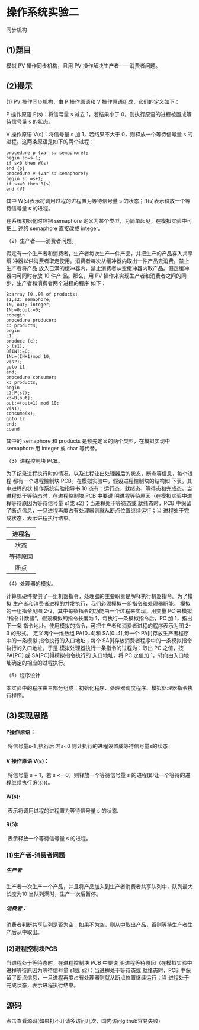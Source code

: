 # 操作系统实验二 

同步机构

## (1)题目

模拟 PV 操作同步机构，且用 PV 操作解决生产者——消费者问题。

## (2)提示

(1) PV 操作同步机构，由 P 操作原语和 V 操作原语组成，它们的定义如下： 

P 操作原语 P(s)：将信号量 s 减去 1，若结果小于 0，则执行原语的进程被置成等待信号量 s 的状态。

V 操作原语 V(s)：将信号量 s 加 1，若结果不大于 0，则释放一个等待信号量 s 的进程。这两条原语是如下的两个过程：

~~~
procedure p (var s: semaphore);
begin s:=s-1;
if s<0 then W(s)
end {p}
procedure v (var s: semaphore);
begin s: =s+1;
if s<=0 then R(s)
end {V}
~~~

其中 W(s)表示将调用过程的进程置为等待信号量 s 的状态；R(s)表示释放一个等待信号量 s 的进程。

在系统初始化时应把 semaphore 定义为某个类型，为简单起见，在模拟实验中可把上 述的 semaphore 直接改成 integer。

（2）生产者——消费者问题。 

假定有一个生产者和消费者，生产者每次生产一件产品，并把生产的产品存入共享缓 冲器以供消费者取走使用。消费者每次从缓冲器内取出一件产品去消费。禁止生产者将产品 放入已满的缓冲器内，禁止消费者从空缓冲器内取产品。假定缓冲器内可同时存放 10 件产 品。那么，用 PV 操作来实现生产者和消费者之间的同步，生产者和消费者两个进程的程序 如下：

~~~
B:array [0..9] of products;
s1,s2: semaphore;
IN, out; integer;
IN:=0;out:=0;
cobegin
procedure producer;
c: products;
begin
L1:
produce (c);
p (s1);
B[IN]:=C;
IN:=(IN+1)mod 10;
v(s2);
goto L1
end;
procedure consumer;
x: products;
begin
L2:P(s2);
x:=B[out];
out:=(out+1) mod 10;
v(s1);
consume(x);
goto L2
end;
coend
~~~

其中的 semaphore 和 products 是预先定义的两个类型，在模拟实现中 semaphore 用 integer 或 char 等代替。

（3）进程控制块 PCB。

为了纪录进程执行时的情况，以及进程让出处理器后的状态，断点等信息，每个进程 都有一个进程控制块 PCB。在模拟实验中，假设进程控制块的结构如 下表。其中进程的状 操作系统实验指导书 10 态有：运行态、就绪态、等待态和完成态。当进程处于等待态时，在进程控制块 PCB 中要说 明进程等待原因（在模拟实验中进程等待原因为等待信号量 s1或 s2）；当进程处于等待态或 就绪态时，PCB 中保留了断点信息，一旦进程再度占有处理器则就从断点位置继续运行；当 进程处于完成状态，表示进程执行结束。

|  进程名  |
| :------: |
|   状态   |
| 等待原因 |
|   断点   |

（4）处理器的模拟。

 计算机硬件提供了一组机器指令，处理器的主要职责是解释执行机器指令。为了模拟 生产者和消费者进程的并发执行，我们必须模拟一组指令和处理器职能。 模拟的一组指令见图 2-2，其中每条指令的功能由一个过程来实现。用变量 PC 来模拟 “指令计数器”，假设模拟的指令长度为 1，每执行一条模拟指令后，PC 加 1，指出下一条 指令地址。使用模拟的指令，可把生产者和消费者进程的程序表示为图 2-3 的形式。 定义两个一维数组 PA[0..4]和 SA[0..4],每一个 PA[i]存放生产者程序中的一条模拟 指令执行的入口地址；每个 SA[i]存放消费者程序中的一条模拟指令执行的入口地址。于是 模拟处理器执行一条指令的过程为：取出 PC 之值，按 PA[PC] 或 SA[PC]得模拟指令执行的 入口地址，将 PC 之值加 1，转向由入口地址确定的相应的过程执行。 

（5）程序设计

 本实验中的程序由三部分组成：初始化程序、处理器调度程序、模拟处理器指令执行程序。



## (3)实现思路

#### P操作原语： 

​			将信号量s-1 ;执行后 若s<0 则让执行的进程设置成等待信号量s的状态

#### V 操作原语 V(s)：

​			将信号量 s + 1，若 s <= 0，则释放一个等待信号量 s 的进程(即让一个等待的进程继续执行(R(s)))。

#### W(s):

​			表示将调用过程的进程置为等待信号量 s 的状态.

#### R(S):

​			表示释放一个等待信号量 s 的进程。

### (1)生产者-消费者问题

##### 生产者

​			生产者一次生产一个产品，并且将产品加入到生产者消费者共享队列中，队列最大长度为10 当队列满时，生产一次后暂停。

##### 消费者：

​			消费者判断共享队列是否为空，如果不为空，则从中取出产品，否则等待生产者生产后从中取出。

### (2)进程控制块PCB

当进程处于等待态时，在进程控制块 PCB 中要说 明进程等待原因（在模拟实验中进程等待原因为等待信号量 s1或 s2)；当进程处于等待态或 就绪态时，PCB 中保留了断点信息，一旦进程再度占有处理器则就从断点位置继续运行；当 进程处于完成状态，表示进程执行结束。

## 源码

点击查看源码(如果打不开请多访问几次，国内访问github容易失败)

